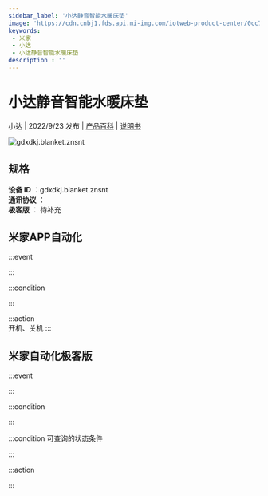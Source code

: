 ```yaml
---
sidebar_label: '小达静音智能水暖床垫'
image: 'https://cdn.cnbj1.fds.api.mi-img.com/iotweb-product-center/0cc79e8be05e4484958e374ba2d7b05c_1659321474082.png?GalaxyAccessKeyId=AKVGLQWBOVIRQ3XLEW&Expires=9223372036854775807&Signature=fLi9opcAUOHVL6D95IvLkS2sqhE='
keywords: 
 - 米家
 - 小达
 - 小达静音智能水暖床垫
description : ''
---
```

# 小达静音智能水暖床垫

小达 | 2022/9/23 发布 | [产品百科](https://home.mi.com/webapp/content/baike/product/index.html?model=gdxdkj.blanket.znsnt/) | [说明书](https://home.mi.com/views/introduction.html?model=gdxdkj.blanket.znsnt&region=cn)

![gdxdkj.blanket.znsnt](https://cdn.cnbj1.fds.api.mi-img.com/iotweb-product-center/0cc79e8be05e4484958e374ba2d7b05c_1659321474082.png?GalaxyAccessKeyId=AKVGLQWBOVIRQ3XLEW&Expires=9223372036854775807&Signature=fLi9opcAUOHVL6D95IvLkS2sqhE=)

## 规格  
> 
**设备 ID** ：gdxdkj.blanket.znsnt  
**通讯协议** ：  
**极客版**  ： 待补充 


## 米家APP自动化  

:::event  

:::

:::condition  

:::

:::action   
开机、关机
:::

## 米家自动化极客版  

:::event  

:::

:::condition  

:::

:::condition 可查询的状态条件  

:::

:::action  

:::

        
